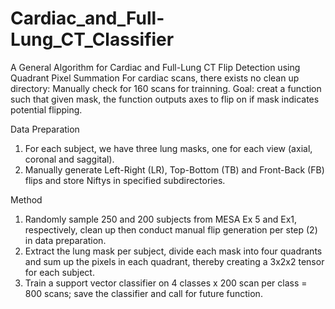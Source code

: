 # Cardiac_and_Full-Lung_CT_Classifier

A General Algorithm for Cardiac and Full-Lung CT Flip Detection using Quadrant Pixel Summation
For cardiac scans, there exists no clean up directory: Manually check for 160 scans for trainning. Goal: creat a function such that given mask, the function outputs axes to flip on if mask indicates potential flipping.

Data Preparation

1. For each subject, we have three lung masks, one for each view (axial, coronal and saggital).
2. Manually generate Left-Right (LR), Top-Bottom (TB) and Front-Back (FB) flips and store Niftys in specified subdirectories.

Method

1. Randomly sample 250 and 200 subjects from MESA Ex 5 and Ex1, respectively, clean up then conduct manual flip generation per step (2) in data preparation.
2. Extract the lung mask per subject, divide each mask into four quadrants and sum up the pixels in each quadrant, thereby creating a 3x2x2 tensor for each subject.
3. Train a support vector classifier on 4 classes x 200 scan per class = 800 scans; save the classifier and call for future function.


